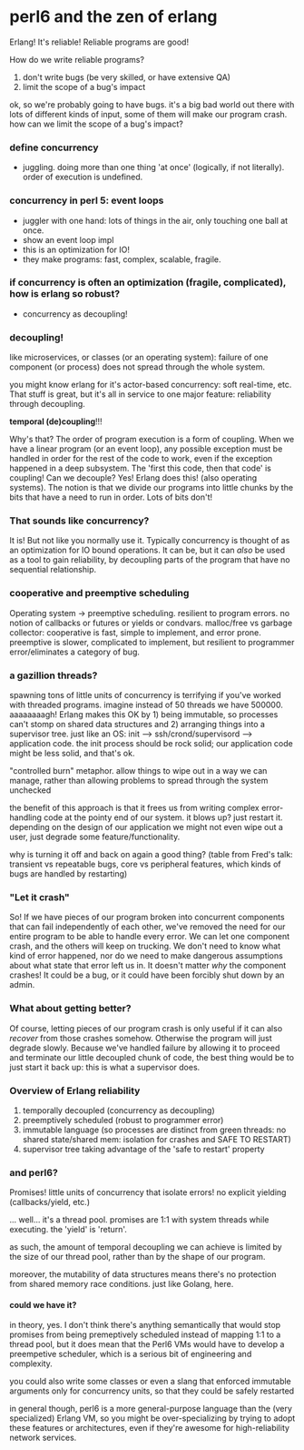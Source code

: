 # perl6 and the zen of erlang

Erlang! It's reliable! Reliable programs are good!

How do we write reliable programs?

1. don't write bugs (be very skilled, or have extensive QA)
2. limit the scope of a bug's impact

ok, so we're probably going to have bugs. it's a big bad world out there with
lots of different kinds of input, some of them will make our program crash. how
can we limit the scope of a bug's impact?

### define concurrency
* juggling. doing more than one thing 'at once' (logically, if not literally).
  order of execution is undefined.

### concurrency in perl 5: event loops
* juggler with one hand: lots of things in the air, only touching one ball at
  once.
* show an event loop impl
* this is an optimization for IO!
* they make programs: fast, complex, scalable, fragile.

### if concurrency is often an optimization (fragile, complicated), how is erlang so robust?
* concurrency as decoupling!

### decoupling!

like microservices, or classes (or an operating system): failure of one component (or
process) does not spread through the whole system.

you might know erlang for it's actor-based concurrency: soft real-time, etc.
That stuff is great, but it's all in service to one major feature: reliability
through decoupling.

__temporal (de)coupling__!!!

Why's that? The order of program execution is a form of coupling. When we have
a linear program (or an event loop), any possible exception must be handled in
order for the rest of the code to work, even if the exception happened in
a deep subsystem. The 'first this code, then that code' is coupling! Can we
decouple? Yes! Erlang does this! (also operating systems). The notion is that
we divide our programs into little chunks by the bits that have a need to run
in order. Lots of bits don't!

### That sounds like concurrency?
It is! But not like you normally use it. Typically concurrency is thought of as
an optimization for IO bound operations. It can be, but it can _also_ be used
as a tool to gain reliability, by decoupling parts of the program that have no
sequential relationship.

### cooperative and preemptive scheduling
Operating system -> preemptive scheduling. resilient to program errors. no
notion of callbacks or futures or yields or condvars. malloc/free vs garbage
collector: cooperative is fast, simple to implement, and error prone.
preemptive is slower, complicated to implement, but resilient to programmer
error/eliminates a category of bug.

### a gazillion threads?
spawning tons of little units of concurrency is terrifying if you've worked
with threaded programs. imagine instead of 50 threads we have 500000.
aaaaaaaagh! Erlang makes this OK by 1) being immutable, so processes can't
stomp on shared data structures and 2) arranging things into a supervisor tree.
just like an OS: init --> ssh/crond/supervisord --> application code. the init
process should be rock solid; our application code might be less solid, and
that's ok.

"controlled burn" metaphor. allow things to wipe out in a way we can manage,
rather than allowing problems to spread through the system unchecked

the benefit of this approach is that it frees us from writing complex
error-handling code at the pointy end of our system. it blows up? just restart
it. depending on the design of our application we might not even wipe out
a user, just degrade some feature/functionality.

why is turning it off and back on again a good thing? (table from Fred's talk:
transient vs repeatable bugs, core vs peripheral features, which kinds of bugs
are handled by restarting)

### "Let it crash"

So! If we have pieces of our program broken into concurrent components that can
fail independently of each other, we've removed the need for our entire program
to be able to handle every error. We can let one component crash, and the
others will keep on trucking. We don't need to know what kind of error
happened, nor do we need to make dangerous assumptions about what state that
error left us in. It doesn't matter _why_ the component crashes! It
could be a bug, or it could have been forcibly shut down by an admin.

### What about getting better?

Of course, letting pieces of our program crash is only useful if it can also
_recover_ from those crashes somehow. Otherwise the program will just degrade
slowly. Because we've handled failure by allowing it to proceed and terminate
our little decoupled chunk of code, the best thing would be to just start it
back up: this is what a supervisor does.

### Overview of Erlang reliability

1. temporally decoupled (concurrency as decoupling)
2. preemptively scheduled (robust to programmer error)
3. immutable language (so processes are distinct from green threads: no shared
   state/shared mem: isolation for crashes and SAFE TO RESTART)
4. supervisor tree taking advantage of the 'safe to restart' property

### and perl6?
Promises! little units of concurrency that isolate errors! no explicit
yielding (callbacks/yield, etc.)

... well... it's a thread pool. promises are 1:1 with system threads while
executing. the 'yield' is 'return'.

as such, the amount of temporal decoupling we can achieve is limited by the
size of our thread pool, rather than by the shape of our program.

moreover, the mutability of data structures means there's no protection from
shared memory race conditions. just like Golang, here.

#### could we have it?
in theory, yes. I don't think there's anything semantically that would stop
promises from being premeptively scheduled instead of mapping 1:1 to a thread
pool, but it does mean that the Perl6 VMs would have to develop a preempetive
scheduler, which is a serious bit of engineering and complexity.

you could also write some classes or even a slang that enforced immutable
arguments only for concurrency units, so that they could be safely restarted

in general though, perl6 is a more general-purpose language than the (very
specialized) Erlang VM, so you might be over-specializing by trying to adopt
these features or architectures, even if they're awesome for high-reliability
network services.
